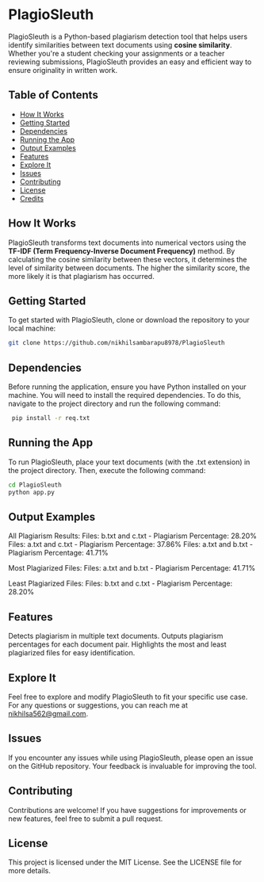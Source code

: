# PlagioSleuth

PlagioSleuth is a Python-based plagiarism detection tool that helps users identify similarities between text documents using **cosine similarity**. Whether you're a student checking your assignments or a teacher reviewing submissions, PlagioSleuth provides an easy and efficient way to ensure originality in written work.

## Table of Contents

- [How It Works](#how-it-works)
- [Getting Started](#getting-started)
- [Dependencies](#dependencies)
- [Running the App](#running-the-app)
- [Output Examples](#output-examples)
- [Features](#features)
- [Explore It](#explore-it)
- [Issues](#issues)
- [Contributing](#contributing)
- [License](#license)
- [Credits](#credits)

## How It Works

PlagioSleuth transforms text documents into numerical vectors using the **TF-IDF (Term Frequency-Inverse Document Frequency)** method. By calculating the cosine similarity between these vectors, it determines the level of similarity between documents. The higher the similarity score, the more likely it is that plagiarism has occurred.

## Getting Started

To get started with PlagioSleuth, clone or download the repository to your local machine:

```bash
git clone https://github.com/nikhilsambarapu8978/PlagioSleuth
```

## Dependencies

Before running the application, ensure you have Python installed on your machine. You will need to install the required dependencies. To do this, navigate to the project directory and run the following command:
```bash
 pip install -r req.txt
```

## Running the App
To run PlagioSleuth, place your text documents (with the .txt extension) in the project directory. Then, execute the following command:

```bash
cd PlagioSleuth
python app.py
```

## Output Examples

All Plagiarism Results:
Files: b.txt and c.txt - Plagiarism Percentage: 28.20%
Files: a.txt and c.txt - Plagiarism Percentage: 37.86%
Files: a.txt and b.txt - Plagiarism Percentage: 41.71%

Most Plagiarized Files:
Files: a.txt and b.txt - Plagiarism Percentage: 41.71%

Least Plagiarized Files:
Files: b.txt and c.txt - Plagiarism Percentage: 28.20%

## Features
Detects plagiarism in multiple text documents.
Outputs plagiarism percentages for each document pair.
Highlights the most and least plagiarized files for easy identification.

## Explore It
Feel free to explore and modify PlagioSleuth to fit your specific use case. For any questions or suggestions, you can reach me at nikhilsa562@gmail.com.

## Issues
If you encounter any issues while using PlagioSleuth, please open an issue on the GitHub repository. Your feedback is invaluable for improving the tool.

## Contributing
Contributions are welcome! If you have suggestions for improvements or new features, feel free to submit a pull request.

## License
This project is licensed under the MIT License. See the LICENSE file for more details.
